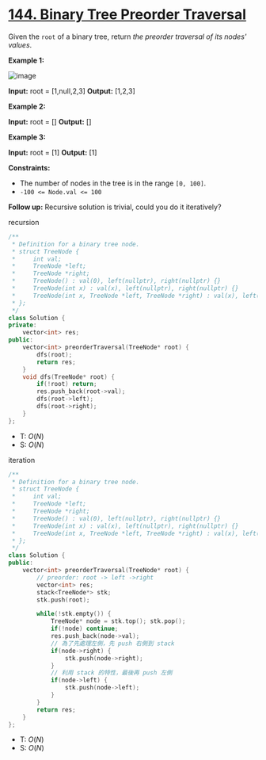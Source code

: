 # [144\. Binary Tree Preorder Traversal](https://leetcode.com/problems/binary-tree-preorder-traversal/)

Given the `root` of a binary tree, return _the preorder traversal of its nodes' values_.

**Example 1:**

![image](https://assets.leetcode.com/uploads/2020/09/15/inorder_1.jpg)

**Input:** root = \[1,null,2,3\]
**Output:** \[1,2,3\]

**Example 2:**

**Input:** root = \[\]
**Output:** \[\]

**Example 3:**

**Input:** root = \[1\]
**Output:** \[1\]

**Constraints:**

- The number of nodes in the tree is in the range `[0, 100]`.
- `-100 <= Node.val <= 100`

**Follow up:** Recursive solution is trivial, could you do it iteratively?

recursion

```cpp
/**
 * Definition for a binary tree node.
 * struct TreeNode {
 *     int val;
 *     TreeNode *left;
 *     TreeNode *right;
 *     TreeNode() : val(0), left(nullptr), right(nullptr) {}
 *     TreeNode(int x) : val(x), left(nullptr), right(nullptr) {}
 *     TreeNode(int x, TreeNode *left, TreeNode *right) : val(x), left(left), right(right) {}
 * };
 */
class Solution {
private:
    vector<int> res;
public:
    vector<int> preorderTraversal(TreeNode* root) {
        dfs(root);
        return res;
    }
    void dfs(TreeNode* root) {
        if(!root) return;
        res.push_back(root->val);
        dfs(root->left);
        dfs(root->right);
    }
};
```

- T: $O(N)$
- S: $O(N)$

iteration

```cpp
/**
 * Definition for a binary tree node.
 * struct TreeNode {
 *     int val;
 *     TreeNode *left;
 *     TreeNode *right;
 *     TreeNode() : val(0), left(nullptr), right(nullptr) {}
 *     TreeNode(int x) : val(x), left(nullptr), right(nullptr) {}
 *     TreeNode(int x, TreeNode *left, TreeNode *right) : val(x), left(left), right(right) {}
 * };
 */
class Solution {
public:
    vector<int> preorderTraversal(TreeNode* root) {
        // preorder: root -> left ->right
        vector<int> res;
        stack<TreeNode*> stk;
        stk.push(root);

        while(!stk.empty()) {
            TreeNode* node = stk.top(); stk.pop();
            if(!node) continue;
            res.push_back(node->val);
            // 為了先處理左側，先 push 右側到 stack
            if(node->right) {
                stk.push(node->right);
            }
            // 利用 stack 的特性，最後再 push 左側
            if(node->left) {
                stk.push(node->left);
            }
        }
        return res;
    }
};
```

- T: $O(N)$
- S: $O(N)$
